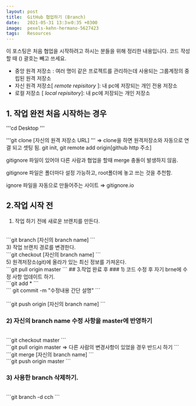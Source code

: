 ```yaml
---
layout: post
title:  GitHub 협업하기 (Branch)  
date:   2021-05-31 13:3ㅂ0:35 +0300
image:  pexels-kehn-hermano-5627423
tags:   Resources
---
```

 
이 포스팅은 처음 협업을 시작하려고 하시는 분들을 위해  정리한 내용입니다.
코드 작성할 때 () 괄호는 빼고 쓰세요.

  + 중앙 원격 저장소 : 여러 명이 같은 프로젝트를 관리하는데 사용되는 그룹계정의 중립된 원격 저장소
  + 자신 원격 저장소[ _remote repisitory_ ]: 내 pc에 저장되는 개인 전용 저장소 
  + 로컬 저장소 [ _local repisitory_]: 내 pc에 저장되는 개인 저장소 

## 1. 작업 완전 처음 시작하는 경우

 

'''cd Desktop
'''

'''git clone [자신의 원격 저장소 URL] 
'''
⇒ clone을 하면 원격저장소와 자동으로 연결 되고 셋팅 됨.
git init, git remote add origin[github http 주소]  

 

gitignore 파일이 있어야 다른 사람과 협업을 할때 merge 충돌이 발생하지 않음.

gitignore 파일은 폴더마다 설정 가능하고, root폴더에 놓고 쓰는 것을 추천함.

ignore 파일을 자동으로 만들어주는 사이트 ⇒ gitignore.io

 

 

## 2.작업 시작 전 

1) 작업 하기 전에 새로운 브랜치를 만든다.
<br>
 ```git branch [자신의 branch name]
 ```
<br>
3) 작업 브랜치 경로를 변경한다.
<br>
 ```git checkout [자신의 branch name]
 ```
<br>
5) 원격저장소(git)에 올라가 있는 최신 정보를 가져온다.
<br>
```git pull origin master
```
## 3.작업 완료 후 
### 1) 코드 수정 후 자기 brne에 수정 사항 업데이트 하기.
<br>
```git add *
``` 
<br>
``` git commit -m "수정내용 간단 설명"
```
<br>

<br>
 ```git push origin [자신의 branch name]
 ```
<br>


### 2) 자신의 branch name 수정 사항을 master에 반영하기 
<br>
```git checkout master
```
<br>
```git pull origin master => 다른 사람의 변경사항이 있었을 경우 반드시 하기
```
<br>
```git merge [자신의 branch name]
```
<br>
```git push origin master
```
<br>

### 3) 사용한 branch 삭제하기.
<br>
```git branch -d cch 
```